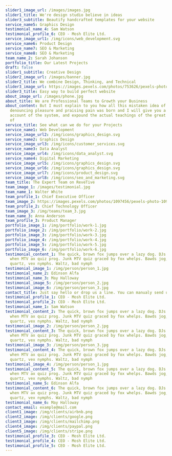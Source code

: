 ```yaml
---
slider1_image_url: /images/images.jpg
slider1_title: We're design studio believe in ideas
slider3_subtitle: Beautify handcrafted templates for your website
service_name5: Graphics Design
testimonial_name_4: Sam Watson
testimonial_profile_6: CEO - Mosh Elite Ltd.
service_image_url1: /img/icons/web_development.svg
service_name6: Product Design
service_name7: SEO & Marketing
service_name8: SEO & Marketing
team_name_2: Sarah Johanson
portfolio_title: Our Latest Projects
draft: false
slider1_subtitle: Creative Design
slider2_image_url: /images/banner.jpg
slider2_title: We combine Design, Thinking, and Technical
slider3_image_url: https://images.pexels.com/photos/753626/pexels-photo-753626.jpeg?auto=compress&cs=tinysrgb&w=1260&h=750&dpr=1
slider3_title: Easy way to build perfect website
about_image_url: /images/phone.jpg
about_title: We are Professional Teams to Growth your Business
about_content: But I must explain to you how all this mistaken idea of
  denouncing pleasure and praising pain was born and I will give you a complete
  account of the system, and expound the actual teachings of the great explorer
  of
service_title: See what can we do for your Projects
service_name1: Web Development
service_image_url2: /img/icons/graphics_design.svg
service_name2: Graphics Design
service_image_url3: /img/icons/customer_services.svg
service_name3: Data Analyst
service_image_url4: /img/icons/data_analyst.svg
service_name4: Digital Marketing
service_image_url5: /img/icons/graphics_design.svg
service_image_url6: /img/icons/graphics_design.svg
service_image_url7: /img/icons/product_design.svg
service_image_url8: /img/icons/seo_and_marketing.svg
team_title: The Expert Team on ReveTive
team_image_1: /images/testimonial.jpg
team_name_1: Walter White
team_profile_1: Chief Executive Officer
team_image_2: https://images.pexels.com/photos/1097456/pexels-photo-1097456.jpeg?auto=compress&cs=tinysrgb&w=1260&h=750&dpr=1
team_profile_2: Chief Technology Officer
team_image_3: /img/teams/team_3.jpg
team_name_3: Anna Anderson
team_profile_3: Product Manager
portfolio_image_1: /img/portfolio/work-1.jpg
portfolio_image_2: /img/portfolio/work-2.jpg
portfolio_image_3: /img/portfolio/work-3.jpg
portfolio_image_4: /img/portfolio/work-4.jpg
portfolio_image_5: /img/portfolio/work-5.jpg
portfolio_image_6: /img/portfolio/work-6.jpg
testimonial_content_1: The quick, brown fox jumps over a lazy dog. DJs flock by
  when MTV ax quiz prog. Junk MTV quiz graced by fox whelps. Bawds jog, flick
  quartz, vex nymphs. Waltz, bad nymph
testimonial_image_1: /img/person/person_1.jpg
testimonial_name_2: Edinson Alfa
testimonial_name_3: May Halloway
testimonial_image_5: /img/person/person_2.jpg
testimonial_image_6: /img/person/person_3.jpg
contact_title: Just say hello or drop us a line. You can manualy send us email on
testimonial_profile_1: CEO - Mosh Elite Ltd.
testimonial_profile_2: CEO - Mosh Elite Ltd.
testimonial_name_1: Sam Watson
testimonial_content_2: The quick, brown fox jumps over a lazy dog. DJs flock by
  when MTV ax quiz prog. Junk MTV quiz graced by fox whelps. Bawds jog, flick
  quartz, vex nymphs. Waltz, bad nymph
testimonial_image_2: /img/person/person_2.jpg
testimonial_content_3: The quick, brown fox jumps over a lazy dog. DJs flock by
  when MTV ax quiz prog. Junk MTV quiz graced by fox whelps. Bawds jog, flick
  quartz, vex nymphs. Waltz, bad nymph
testimonial_image_3: /img/person/person_3.jpg
testimonial_content_4: The quick, brown fox jumps over a lazy dog. DJs flock by
  when MTV ax quiz prog. Junk MTV quiz graced by fox whelps. Bawds jog, flick
  quartz, vex nymphs. Waltz, bad nymph
testimonial_image_4: /img/person/person_1.jpg
testimonial_content_5: The quick, brown fox jumps over a lazy dog. DJs flock by
  when MTV ax quiz prog. Junk MTV quiz graced by fox whelps. Bawds jog, flick
  quartz, vex nymphs. Waltz, bad nymph
testimonial_name_5: Edinson Alfa
testimonial_content_6: The quick, brown fox jumps over a lazy dog. DJs flock by
  when MTV ax quiz prog. Junk MTV quiz graced by fox whelps. Bawds jog, flick
  quartz, vex nymphs. Waltz, bad nymph
testimonial_name_6: May Halloway
contact_email: example@mail.com
client1_image: /img/clients/airbnb.png
client2_image: /img/clients/google.png
client3_image: /img/clients/mailchimp.png
client4_image: /img/clients/paypal.png
client5_image: /img/clients/stripe.png
testimonial_profile_3: CEO - Mosh Elite Ltd.
testimonial_profile_4: CEO - Mosh Elite Ltd.
testimonial_profile_5: CEO - Mosh Elite Ltd.
---
```

